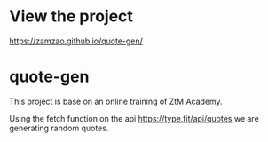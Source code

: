 # View the project
https://zamzao.github.io/quote-gen/

# quote-gen
This project is base on an online training of ZtM Academy.

Using the fetch function on the api https://type.fit/api/quotes we are generating random quotes.
